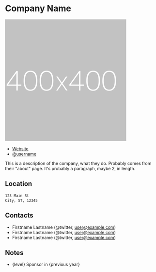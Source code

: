 
# Company Name

![image](images/example.png)

* [Website](http://example.com/)
* [@username](https://twitter.com/username)


This is a description of the company, what they do. Probably comes from their "about" page. It's probably a paragraph, maybe 2, in length.

## Location 

```
123 Main St
City, ST, 12345
```


## Contacts

* Firstname Lastname (@twitter, user@example.com)
* Firstname Lastname (@twitter, user@example.com)
* Firstname Lastname (@twitter, user@example.com)


## Notes

* {level} Sponsor in {previous year}


